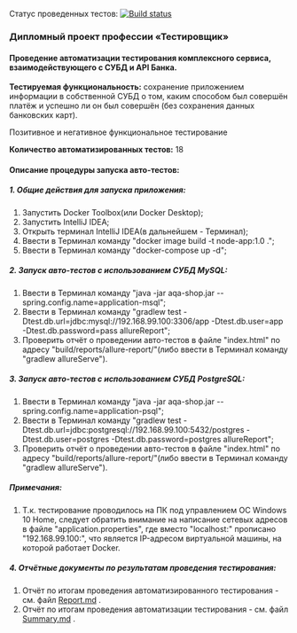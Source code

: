 Статус проведенных тестов:
[![Build status](https://ci.appveyor.com/api/projects/status/1hoaj1pqi7wyit1r?svg=true)](https://ci.appveyor.com/project/AleksandrZhuravel/aqa-diploma)








### Дипломный проект профессии «Тестировщик»
#### Проведение автоматизации тестирования комплексного сервиса, взаимодействующего с СУБД и API Банка.
**Тестируемая функциональность:** сохранение приложением информации в собственной СУБД о том, каким способом был совершён платёж и успешно ли он был совершён 
(без сохранения данных банковских карт).

Позитивное и негативное функциональное тестирование

**Количество автоматизированных тестов:** 18

#### Описание процедуры запуска авто-тестов:

##### 1. Общие действия для запуска приложения:

1) Запустить Docker Toolbox(или Docker Desktop);
2) Запустить IntelliJ IDEA;
3) Открыть терминал IntelliJ IDEA(в дальнейшем - Терминал);
4) Ввести в Терминал команду "docker image build -t node-app:1.0 .";
5) Ввести в Терминал команду "docker-compose up -d";


##### 2. Запуск авто-тестов с использованием СУБД MySQL:

1) Ввести в Терминал команду "java -jar aqa-shop.jar --spring.config.name=application-msql";
2) Ввести в Терминал команду "gradlew test -Dtest.db.url=jdbc:mysql://192.168.99.100:3306/app -Dtest.db.user=app -Dtest.db.password=pass allureReport";
3) Проверить отчёт о проведении авто-тестов в файле "index.html" по адресу "build/reports/allure-report/"(либо ввести в Терминал команду "gradlew allureServe").

##### 3. Запуск авто-тестов с использованием СУБД PostgreSQL:

1) Ввести в Терминал команду "java -jar aqa-shop.jar --spring.config.name=application-psql";
2) Ввести в Терминал команду "gradlew test -Dtest.db.url=jdbc:postgresql://192.168.99.100:5432/postgres -Dtest.db.user=postgres -Dtest.db.password=postgres allureReport";
4) Проверить отчёт о проведении авто-тестов в файле "index.html" по адресу "build/reports/allure-report/"(либо ввести в Терминал команду "gradlew allureServe").

##### Примечания:
1) Т.к. тестирование проводилось на ПК под управлением ОС Windows 10 Home, следует обратить внимание на написание сетевых адресов в файле "application.properties", где вместо 
"localhost:" прописано "192.168.99.100:", что является IP-адресом виртуальной машины, на которой работает Docker.

##### 4. Отчётные документы по результатам проведения тестирования:

1) Отчёт по итогам проведения автоматизированного тестирования - см. файл [Report.md](https://github.com/AleksandrZhuravel/aqa_diploma/blob/master/Report.md) .
2) Отчёт по итогам проведения автоматизации тестирования - см. файл [Summary.md](https://github.com/AleksandrZhuravel/aqa_diploma/blob/master/Summary.md) .
